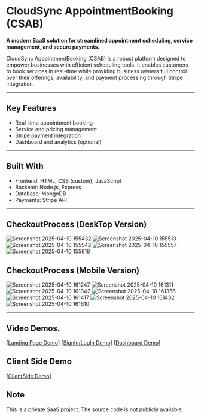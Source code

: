 # CloudSync AppointmentBooking (CSAB)

**A modern SaaS solution for streamlined appointment scheduling, service management, and secure payments.**

CloudSync AppointmentBooking (CSAB) is a robust platform designed to empower businesses with efficient scheduling tools. It enables customers to book services in real-time while providing business owners full control over their offerings, availability, and payment processing through Stripe integration.

---

## Key Features

- Real-time appointment booking  
- Service and pricing management  
- Stripe payment integration  
- Dashboard and analytics (optional)

---

## Built With

- Frontend: HTML, CSS (custom), JavaScript  
- Backend: Node.js, Express  
- Database: MongoDB  
- Payments: Stripe API  

---

## CheckoutProcess (DeskTop Version)
![Screenshot 2025-04-10 155432](https://github.com/user-attachments/assets/fb18ddcc-9166-48cc-b672-efd5e80c03c4)
![Screenshot 2025-04-10 155513](https://github.com/user-attachments/assets/3e29c39d-2b61-4bca-9695-706afebf1f59)
![Screenshot 2025-04-10 155542](https://github.com/user-attachments/assets/cecf97ba-7d78-4211-9f1d-358e53bea808)
![Screenshot 2025-04-10 155557](https://github.com/user-attachments/assets/39766ce5-ca80-4f6a-8c3d-fafbf4b85da7)
![Screenshot 2025-04-10 155618](https://github.com/user-attachments/assets/313a8d66-cb57-47a0-8ede-3c5939564d43)

## CheckoutProcess (Mobile Version)
![Screenshot 2025-04-10 161247](https://github.com/user-attachments/assets/1f8ce18b-c2f1-4fda-9185-1b71ef38e863) ![Screenshot 2025-04-10 161311](https://github.com/user-attachments/assets/9ad3b85b-ea18-4f7c-bb57-110aba0f4ca1)![Screenshot 2025-04-10 161342](https://github.com/user-attachments/assets/9f9889cb-52cf-4314-9800-4fea603ef258) ![Screenshot 2025-04-10 161356](https://github.com/user-attachments/assets/978798f5-7016-4022-9828-9b93c320b4d2)
![Screenshot 2025-04-10 161417](https://github.com/user-attachments/assets/45eab764-9266-433b-b2c3-ee35ea340e77)
![Screenshot 2025-04-10 161432](https://github.com/user-attachments/assets/43820782-3238-4655-b22c-07a9ee9a7be7)
![Screenshot 2025-04-10 161610](https://github.com/user-attachments/assets/65ab0b42-2ffe-496c-bb8d-f2feb3fc92f7)

---

## Video Demos.
[[Landing Page Demo](https://github.com/oloakeem/CSAB/blob/main/Landing.mp4)]
[[SignIn/LogIn Demo](https://github.com/oloakeem/CSAB/blob/main/Register.mp4)]
[[Dashboard Demo](https://github.com/oloakeem/CSAB/blob/main/Dashboard.mp4)]


## Client Side Demo
[[ClientSide Demo](https://youtu.be/bSAhBjq_BH0)]

## Note

This is a private SaaS project. The source code is not publicly available.
